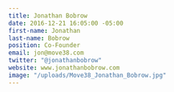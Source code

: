 ```yaml
---
title: Jonathan Bobrow
date: 2016-12-21 16:05:00 -05:00
first-name: Jonathan
last-name: Bobrow
position: Co-Founder
email: jon@move38.com
twitter: "@jonathanbobrow"
website: www.jonathanbobrow.com
image: "/uploads/Move38_Jonathan_Bobrow.jpg"
---
```


